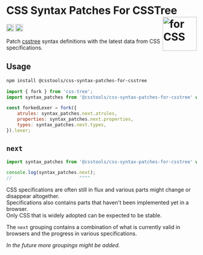 # CSS Syntax Patches For CSSTree <img src="https://cssdb.org/images/css.svg" alt="for CSS" width="90" height="90" align="right">

[<img alt="npm version" src="https://img.shields.io/npm/v/@csstools/css-syntax-patches-for-csstree.svg" height="20">][npm-url]
[<img alt="Build Status" src="https://github.com/csstools/postcss-plugins/workflows/test/badge.svg" height="20">][cli-url]

Patch [csstree](https://github.com/csstree/csstree) syntax definitions with the latest data from CSS specifications.  

## Usage

```bash
npm install @csstools/css-syntax-patches-for-csstree
```

```js
import { fork } from 'css-tree';
import syntax_patches from '@csstools/css-syntax-patches-for-csstree' with { type: 'json' };

const forkedLexer = fork({
	atrules: syntax_patches.next.atrules,
	properties: syntax_patches.next.properties,
	types: syntax_patches.next.types,
}).lexer;
```

## `next`

```js
import syntax_patches from '@csstools/css-syntax-patches-for-csstree' with { type: 'json' };

console.log(syntax_patches.next);
//                         ^^^^
```

CSS specifications are often still in flux and various parts might change or disappear altogether.  
Specifications also contains parts that haven't been implemented yet in a browser.  
Only CSS that is widely adopted can be expected to be stable.

The `next` grouping contains a combination of what is currently valid in browsers and the progress in various specifications.

_In the future more groupings might be added._

[cli-url]: https://github.com/csstools/postcss-plugins/actions/workflows/test.yml?query=workflow/test
[npm-url]: https://www.npmjs.com/package/@csstools/css-syntax-patches-for-csstree
